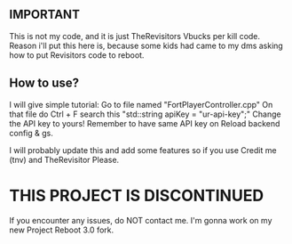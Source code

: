 ## IMPORTANT
This is not my code, and it is just TheRevisitors Vbucks per kill code. Reason i'll put this here is, because some kids had came to my dms asking how to put Revisitors code to reboot.

## How to use?

I will give simple tutorial:
Go to file named "FortPlayerController.cpp"
On that file do Ctrl + F
search this "std::string apiKey = "ur-api-key";"
Change the API key to yours!
Remember to have same API key on Reload backend config & gs.

I will probably update this and add some features so if you use Credit me (tnv) and TheRevisitor Please.

# THIS PROJECT IS DISCONTINUED
If you encounter any issues, do NOT contact me. I'm gonna work on my new Project Reboot 3.0 fork.